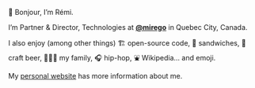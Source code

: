 👋 Bonjour, I’m Rémi.

I’m Partner & Director, Technologies at [**@mirego**](https://github.com/mirego) in Quebec City, Canada.

I also enjoy (among other things) 🏗 open-source code, 🥪 sandwiches, 🍺 craft beer, 👨‍👩‍👧 my family, 🎧 hip-hop, ⛲ Wikipedia… and emoji.

My [personal website](https://exomel.com) has more information about me.
